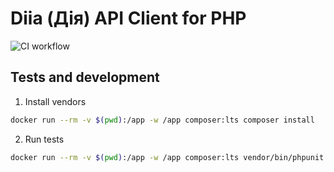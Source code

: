 # Diia (Дія) API Client for PHP
![CI workflow](https://github.com/grinchenkoedu/diia-php/actions/workflows/tests.yml/badge.svg)

## Tests and development
1. Install vendors
```bash
docker run --rm -v $(pwd):/app -w /app composer:lts composer install
```
2. Run tests
```bash
docker run --rm -v $(pwd):/app -w /app composer:lts vendor/bin/phpunit
```